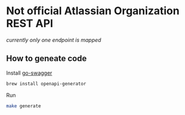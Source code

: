 # Not official Atlassian Organization REST API

_currently only one endpoint is mapped_

## How to geneate code

Install [go-swagger](https://goswagger.io) 
```sh
brew install openapi-generator
```

Run 
```sh
make generate
```
